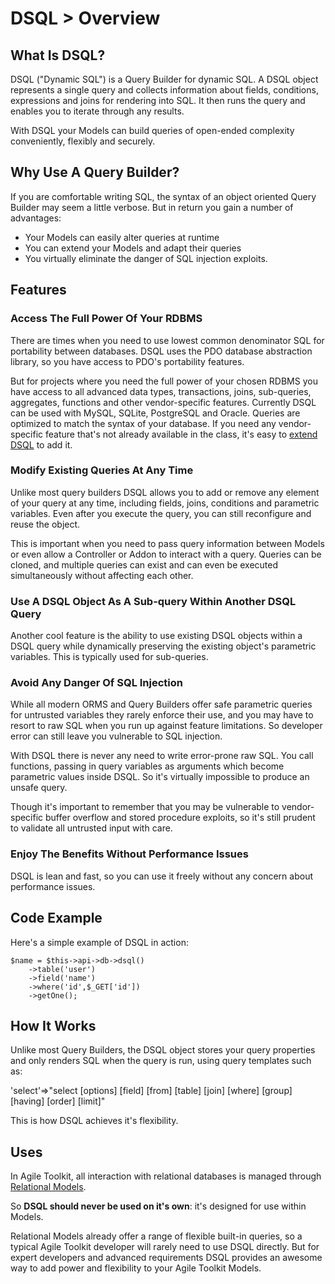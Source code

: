 # DSQL > Overview

## What Is DSQL?

DSQL ("Dynamic SQL") is a Query Builder for dynamic SQL. A DSQL object represents a single query and collects information about fields, conditions, expressions and joins for rendering into SQL. It then runs the query and enables you to iterate through any results.

With DSQL your Models can build queries of open-ended complexity conveniently, flexibly and securely.

## Why Use A Query Builder?

If you are comfortable writing SQL, the syntax of an object oriented Query Builder may seem a little verbose. But in return you gain a number of advantages:

* Your Models can easily alter queries at runtime
* You can extend your Models and adapt their queries
* You virtually eliminate the danger of SQL injection exploits.

## Features

### Access The Full Power Of Your RDBMS

There are times when you need to use lowest common denominator SQL for portability between databases. DSQL uses the PDO database abstraction library, so you have access to PDO's portability features. 

But for projects where you need the full power of your chosen RDBMS you have access to all advanced data types, transactions, joins, sub-queries, aggregates, functions and other vendor-specific features. Currently DSQL can be used with MySQL, SQLite, PostgreSQL and Oracle. Queries are optimized to match the syntax of your database. If you need any vendor-specific feature that's not already available in the class, it's easy to [extend DSQL](/docs/relational/extending) to add it.

### Modify Existing Queries At Any Time

Unlike most query builders DSQL allows you to add or remove any element of your query at any time, including fields, joins, conditions and parametric variables. Even after you execute the query, you can still reconfigure and reuse the object.

This is important when you need to pass query information between Models or even allow a Controller or Addon to interact with a query. Queries can be cloned, and multiple queries can exist and can even be executed simultaneously without affecting each other.

### Use A DSQL Object As A Sub-query Within Another DSQL Query

Another cool feature is the ability to use existing DSQL objects within a DSQL query while dynamically preserving the existing object's parametric variables. This is typically used for sub-queries.

### Avoid Any Danger Of SQL Injection

While all modern ORMS and Query Builders offer safe parametric queries for untrusted variables they rarely enforce their use, and you may have to resort to raw SQL when you run up against feature limitations. So developer error can still leave you vulnerable to SQL injection.

With DSQL there is never any need to write error-prone raw SQL. You call functions, passing in query variables as arguments which become parametric values inside DSQL. So it's virtually impossible to produce an unsafe query.

Though it's important to remember that you may be vulnerable to vendor-specific buffer overflow and stored procedure exploits, so it's still prudent to validate all untrusted input with care.

### Enjoy The Benefits Without Performance Issues

DSQL is lean and fast, so you can use it freely without any concern about performance issues.

## Code Example

Here's a simple example of DSQL in action:

	$name = $this->api->db->dsql()
  		->table('user')
  		->field('name')
  		->where('id',$_GET['id'])
  		->getOne();

## How It Works

Unlike most Query Builders, the DSQL object stores your query properties and only renders SQL when the query is run, using query templates such as:

  'select'=>"select [options] [field] [from] [table] [join] [where] [group] [having] [order] [limit]"

This is how DSQL achieves it's flexibility.

## Uses

In Agile Toolkit, all interaction with relational databases is managed through [Relational Models](/data/relational/overview).

So **DSQL should never be used on it's own**: it's designed for use within Models.

Relational Models already offer a range of flexible built-in queries, so a typical Agile Toolkit developer will rarely need to use DSQL directly. But for expert developers and advanced requirements DSQL provides an awesome way to add power and flexibility to your Agile Toolkit Models.
